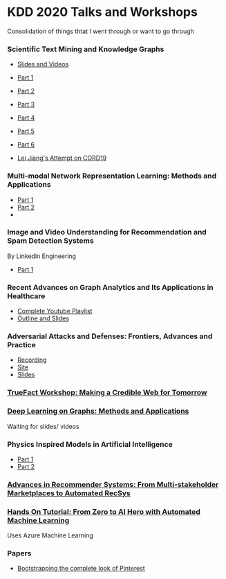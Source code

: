 # KDD 2020 Talks and Workshops 

Consolidation of things thtat I went through or want to go through

### Scientific Text Mining and Knowledge Graphs
* [Slides and Videos](http://www.meng-jiang.com/tutorial-kdd20-scikg.html)
* [Part 1](https://www.youtube.com/watch?v=merRQ-U6vJs&feature=emb_logo)
* [Part 2](https://www.youtube.com/watch?v=HfVmr9KrxUI&feature=emb_logo)
* [Part 3](https://www.youtube.com/watch?v=ugrNyobp4L8&feature=emb_logo)
* [Part 4](https://www.youtube.com/watch?v=WdcJ7YdBKKQ&feature=emb_logo)
* [Part 5](https://www.youtube.com/watch?v=3MpMfTJXCTw&feature=emb_logo)
* [Part 6](https://www.youtube.com/watch?v=QFML7ItVL7Y&feature=emb_logo)

* [Lei Jiang's Attempt on CORD19](https://github.com/lj89/CORD19)

### Multi-modal Network Representation Learning: Methods and Applications
* [Part 1](https://www.youtube.com/watch?v=fGYP5xOMkB8&feature=emb_logo)
* [Part 2](https://www.youtube.com/watch?v=kZYYTkwzPy4&feature=emb_logo)
* 

### Image and Video Understanding for Recommendation and Spam Detection Systems
By Linkedln Engineering 
* [Part 1](https://www.youtube.com/watch?v=_shv5uZKnZ8&feature=emb_logo)

### Recent Advances on Graph Analytics and Its Applications in Healthcare
* [Complete Youtube Playlist](https://www.youtube.com/playlist?list=PLaM_z0VTetVNwM9aX0EBUc7J82MnnnzMC)
* [Outline and Slides](http://www.calvinzang.com/kdd2020_tutorial_medical_graph_analytics.html)

### Adversarial Attacks and Defenses: Frontiers, Advances and Practice
* [Recording](https://zoom.us/rec/play/75UkdOCq-mg3HNbGtQSDU6crW9TrKaOsgHcc86cFxR7gUiICY1OnYLIbZuP8UWFZdIbXpQtPMYJG8ryz?startTime=1598192745000&_x_zm_rtaid=McBhRmMJQyGLAqYHNrEnUQ.1598327628001.53bffd03fe74d65cec1e62c7e31af68e&_x_zm_rhtaid=745)
* [Site](https://sites.google.com/view/kdd-2020-attack-and-defense/)
* [Slides](https://drive.google.com/file/d/1Byc7JRI7KRmHLBeYM4zjPdRCCtLWHYI0/view)

### [TrueFact Workshop: Making a Credible Web for Tomorrow](https://www.microsoft.com/en-us/research/event/kdd-2020-truefact-workshop-making-a-credible-web-for-tomorrow/#!program-schedule)

### [Deep Learning on Graphs: Methods and Applications](https://deep-learning-graphs.bitbucket.io/dlg-kdd20/)
Waiting for slides/ videos

### Physics Inspired Models in Artificial Intelligence
* [Part 1](https://www.youtube.com/watch?v=cJx2YKIRG0U&feature=emb_logo)
* [Part 2](https://www.youtube.com/watch?v=cu00C8-R3gk&feature=emb_logo)

### [Advances in Recommender Systems: From Multi-stakeholder Marketplaces to Automated RecSys](https://sites.google.com/view/kdd20-marketplace-autorecsys/)

### [Hands On Tutorial: From Zero to AI Hero with Automated Machine Learning](https://github.com/Azure/MachineLearningNotebooks/tree/master/how-to-use-azureml/automated-machine-learning)
Uses Azure Machine Learning 

### Papers
* [Bootstrapping the complete look of Pinterest](https://dl.acm.org/doi/abs/10.1145/3394486.3403382)
